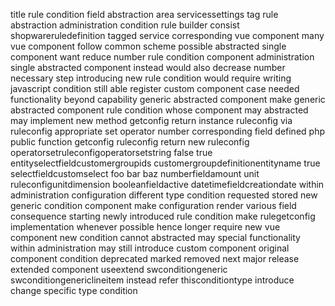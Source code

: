 title rule condition field abstraction area servicessettings tag rule abstraction administration condition rule builder consist shopwareruledefinition tagged service corresponding vue component many vue component follow common scheme possible abstracted single component want reduce number rule condition component administration single abstracted component instead would also decrease number necessary step introducing new rule condition would require writing javascript condition still able register custom component case needed functionality beyond capability generic abstracted component make generic abstracted component rule condition whose component may abstracted may implement new method getconfig return instance ruleconfig via ruleconfig appropriate set operator number corresponding field defined php public function getconfig ruleconfig return new ruleconfig operatorsetruleconfigoperatorsetstring false true entityselectfieldcustomergroupids customergroupdefinitionentityname true selectfieldcustomselect foo bar baz numberfieldamount unit ruleconfigunitdimension booleanfieldactive datetimefieldcreationdate within administration configuration different type condition requested stored new generic condition component make configuration render various field consequence starting newly introduced rule condition make rulegetconfig implementation whenever possible hence longer require new vue component new condition cannot abstracted may special functionality within administration may still introduce custom component original component condition deprecated marked removed next major release extended component useextend swconditiongeneric swconditiongenericlineitem instead refer thisconditiontype introduce change specific type condition